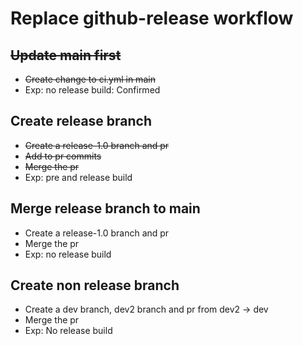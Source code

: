 # Replace github-release workflow


## ~~Update main first~~
* ~~Create change to ci.yml in main~~
* Exp: no release build: Confirmed


## Create release branch 
* ~~Create a release-1.0 branch and pr~~
* ~~Add to pr commits~~
* ~~Merge the pr~~
* Exp: pre and release build

## Merge release branch to main
* Create a release-1.0 branch and pr
* Merge the pr
* Exp: no release build

## Create non release branch 
* Create a dev branch, dev2 branch and pr from dev2 -> dev
* Merge the pr
* Exp: No release build




